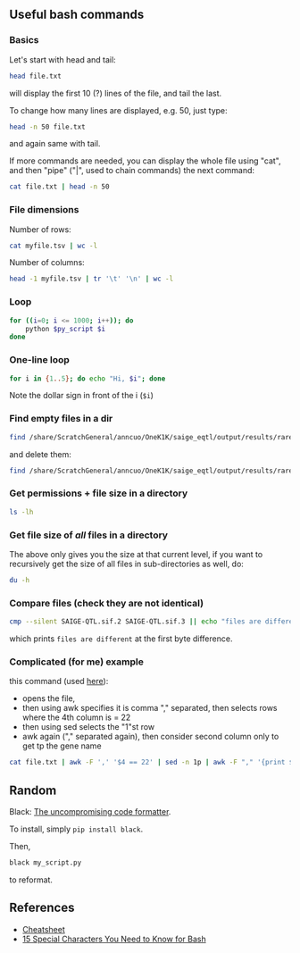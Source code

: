 ## Useful bash commands

### Basics 

Let's start with head and tail:

```bash
head file.txt
```

will display the first 10 (?) lines of the file, and tail the last.

To change how many lines are displayed, e.g. 50, just type:

```bash
head -n 50 file.txt
```
and again same with tail.

If more commands are needed, you can display the whole file using "cat", and then "pipe" ("|", used to chain commands) the next command:

```bash
cat file.txt | head -n 50
```

### File dimensions

Number of rows:

```bash
cat myfile.tsv | wc -l
```

Number of columns:

```bash
head -1 myfile.tsv | tr '\t' '\n' | wc -l
```

### Loop

```bash
for ((i=0; i <= 1000; i++)); do
    python $py_script $i 
done
```

### One-line loop

```bash
for i in {1..5}; do echo "Hi, $i"; done
```

Note the dollar sign in front of the i (```$i```)

### Find empty files in a dir

```bash
find /share/ScratchGeneral/anncuo/OneK1K/saige_eqtl/output/results/rare/ -empty 
```

and delete them:

```bash
find /share/ScratchGeneral/anncuo/OneK1K/saige_eqtl/output/results/rare/ -empty -exec rm {} \;
```

### Get permissions + file size in a directory

```bash
ls -lh
```

### Get file size of *all* files in a directory

The above only gives you the size at that current level, if you want to recursively get the size of all files in sub-directories as well, do:

```bash
du -h
```


### Compare files (check they are not identical)

```bash
cmp --silent SAIGE-QTL.sif.2 SAIGE-QTL.sif.3 || echo "files are different"
````

which prints ```files are different``` at the first byte difference.

### Complicated (for me) example

this command (used [here](https://github.com/annacuomo/TenK10K_analyses_HPC/blob/main/scripts/run_CRM.qsub)):

* opens the file,
* then using awk specifies it is comma "," separated, then selects rows where the 4th column is = 22
* then using sed selects the "1"st row
* awk again ("," separated again), then consider second column only to get tp the gene name

```bash
cat file.txt | awk -F ',' '$4 == 22' | sed -n 1p | awk -F "," '{print $2}'
```

## Random

Black: [The uncompromising code formatter](https://black.readthedocs.io/en/stable/).

To install, simply ```pip install black```.

Then, 

```bash
black my_script.py
``` 

to reformat.

## References

* [Cheatsheet](https://devhints.io/bash)
* [15 Special Characters You Need to Know for Bash](https://www.howtogeek.com/439199/15-special-characters-you-need-to-know-for-bash/)

